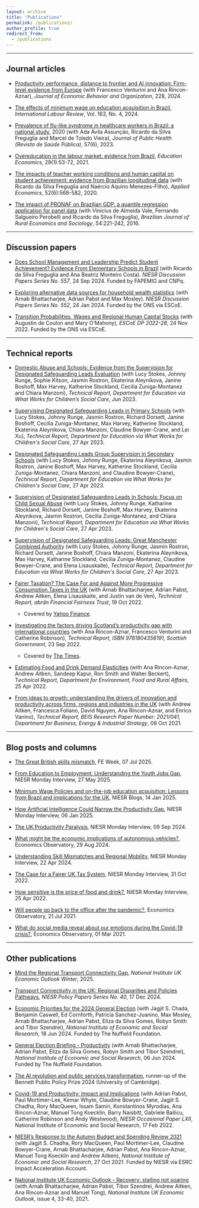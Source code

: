 ```yaml
---
layout: archive
title: "Publications"
permalink: /publications/
author_profile: true
redirect_from:
  - /publications
---
```


<hr>

## Journal articles
* [Productivity performance, distance to frontier and AI innovation: Firm-level evidence from Europe](https://www.sciencedirect.com/science/article/pii/S0167268124003767) (with Francesco Venturini and Ana Rincon-Aznar), *Journal of Economic Behavior and Organization*, 228, 2024.

* [The effects of minimum wage on education acquisition in Brazil](https://onlinelibrary.wiley.com/doi/10.1111/ilr.12439), *International Labour Review*, Vol. 163, No. 4, 2024.

* [Prevalence of flu-like syndrome in healthcare workers in Brazil: a national study](https://revistas.usp.br/rsp/article/view/209442), 2020 (with Ada Ávila Assunção, Ricardo da Silva Freguglia and Marcel de Toledo Vieira), *Journal of Public Health (Revista de Saúde Pública)*, 57(6), 2023.

* [Overeducation in the labour market: evidence from Brazil](https://www.tandfonline.com/doi/full/10.1080/09645292.2020.1832201), *Education Economics*, 29(1):53-72, 2021.

* [The impacts of teacher working conditions and human capital on student achievement: evidence from Brazilian longitudinal data](https://www.tandfonline.com/eprint/SHQ7KXNDRERPKPJ6YWNX/full?target=10.1080/00036846.2019.1650885) (with Ricardo da Silva Freguglia and Naércio Aquino Menezes-Filho), *Applied Economics*, 52(6):568-582, 2020.

* [The impact of PRONAF on Brazilian GDP: a quantile regression application for panel data](https://www.scielo.br/j/resr/a/HDhfTtTQ8LRyM6LG4qsN6wN/?lang=pt) (with Vinícius de Almeida Vale, Fernando Salgueiro Perobelli and Ricardo da Silva Freguglia), *Brazilian Journal of Rural Economics and Sociology*, 54:221-242, 2016.

<hr>

## Discussion papers

* [Does School Management and Leadership Predict Student Achievement? Evidence From Elementary Schools in Brazil](https://niesr.ac.uk/publications/does-school-management-leadership?type=discussion-papers&hss_channel=tw-870591852) (with Ricardo da Silva Freguglia and Ana Beatriz Monteiro Costa). *NIESR Discussion Papers Series No. 557*, 24 Sep 2024. Funded by FAPEMIG and CNPq.

* [Exploring alternative data sources for household wealth statistics](https://www.niesr.ac.uk/wp-content/uploads/2024/01/DP-552-Exploring-Alternative-Data-Sources-for-Household-Wealth-Statistics.pdf?ver=BzVv9BBDRZT3WkbPW0Fi) (with Arnab Bhattacharjee, Adrian Pabst and Max Mosley). *NIESR Discussion Papers Series No. 552*, 24 Jan 2024. Funded by the ONS via ESCoE.

* [Transition Probabilities, Wages and Regional Human Capital Stocks](https://www.escoe.ac.uk/publications/transition-probabilities-wages-and-regional-human-capital-stocks/) (with Augustin de Coulon and Mary O'Mahony), *ESCoE DP 2022-28*, 24 Nov 2022. Funded by the ONS via ESCoE.

<hr>

## Technical reports
* [Domestic Abuse and Schools: Evidence from the Supervision for Designated Safeguarding Leads Evaluation](https://www.niesr.ac.uk/wp-content/uploads/2023/05/Evidence-from-the-Supervision-for-Designated-Safeguarding-Leads-Evaluations.pdf) (with Lucy Stokes, Johnny Runge, Sophie Kitson, Jasmin Rostron, Ekaterina Aleynikova, Janine Boshoff, Max Harvey, Katherine Stockland, Cecilia Zuniga-Montanez and Chiara Manzoni), *Technical Report, Department for Education via What Works for Children’s Social Care*, Jun 2023.

* [Supervising Designated Safeguarding Leads in Primary Schools](https://kclpure.kcl.ac.uk/ws/portalfiles/portal/242581698/DSL_Primary_Report.pdf) (with Lucy Stokes, Johnny Runge, Jasmin Rostron, Richard Dorsett, Janine Boshoff, Cecilia Zuniga-Montanez, Max Harvey, Katherine Stockland, Ekaterina Aleynikova, Chiara Manzoni, Claudine Bowyer-Crane, and Lei Xu), *Technical Report, Department for Education via What Works for Children's Social Care*, 27 Apr 2023.

* [Designated Safeguarding Leads Group Supervision in Secondary Schools](https://kclpure.kcl.ac.uk/ws/portalfiles/portal/242582152/DSL_Secondary_Report.pdf) (with Lucy Stokes, Johnny Runge, Ekaterina Aleynikova, Jasmin Rostron, Janine Boshoff, Max Harvey, Katherine Stockland, Cecilia Zuniga-Montanez, Chiara Manzoni, and Claudine Bowyer-Crane), *Technical Report, Department for Education via What Works for Children's Social Care*, 27 Apr 2023.

* [Supervision of Designated Safeguarding Leads in Schools: Focus on Child Sexual Abuse](https://kclpure.kcl.ac.uk/ws/portalfiles/portal/242582607/DSL_CSA.pdf) (with Lucy Stokes, Johnny Runge, Katharine Stockland, Richard Dorsett, Janine Boshoff, Max Harvey, Ekaterina Aleynikova, Jasmin Rostron, Cecilia Zuniga-Montanez, and Chiara Manzoni), *Technical Report, Department for Education via What Works for Children's Social Care*, 27 Apr 2023.

* [Supervision of Designated Safeguarding Leads: Great Manchester Combined Authority](https://kclpure.kcl.ac.uk/ws/portalfiles/portal/242581617/DSL_GMCA.pdf) (with Lucy Stokes, Johnny Runge, Jasmin Rostron, Richard Dorsett, Janine Boshoff, Chiara Manzoni, Ekaterina Aleynikova, Max Harvey, Katharine Stockland, Cecilia Zuniga-Montanez, Claudine Bowyer-Crane, and Elena Lisauskaite), *Technical Report, Department for Education via What Works for Children's Social Care*, 27 Apr 2023.

* [Fairer Taxation? The Case For and Against More Progressive Consumption Taxes in the UK](https://www.niesr.ac.uk/wp-content/uploads/2022/10/NIESR-Fairer-Taxation.pdf) (with Arnab Bhattacharjee, Adrian Pabst, Andrew Aitken, Elena Lisauskaite, and Justin van de Ven), *Technical Report, abrdn Financial Fairness Trust*, 19 Oct 2022. 

    - Covered by [Yahoo Finance](https://uk.finance.yahoo.com/news/tax-system-income-inequality-niesr-230134417.html?_guc_consent_skip=1756421862).

* [Investigating the factors driving Scotland’s productivity gap with international countries](https://www.gov.scot/publications/investigating-factors-driving-scotlands-productivity-gap-international-countries/) (with Ana Rincon-Aznar, Francesco Venturini and Catherine Robinson), *Technical Report, ISBN 9781804358191, Scottish Government*, 23 Sep 2022.  

    - Covered by [The Times](https://www.thetimes.com/uk/scotland/article/land-of-innovators-left-behind-and-losing-the-best-of-its-talent-abroad-wdfg3vthx).

* [Estimating Food and Drink Demand Elasticities](https://www.niesr.ac.uk/wp-content/uploads/2021/11/Estimating-Food-and-Drink-Demand-Elasticities.pdf) (with Ana Rincon-Aznar, Andrew Aitken, Sandeep Kapur, Ron Smith and Walter Beckert), T*echnical Report, Department for Environment, Food and Rural Affairs*, 25 Apr 2022.

* [From ideas to growth: understanding the drivers of innovation and productivity across firms, regions and industries in the UK](https://assets.publishing.service.gov.uk/government/uploads/system/uploads/attachment_data/file/1023591/niesr-report.pdf) (with Andrew Aitken, Francesca Foliano, David Nguyen, Ana Rincon-Aznar, and Enrico Vanino), *Technical Report, BEIS Research Paper Number: 2021/041, Department for Business, Energy & Industrial Strategy*, 08 Oct 2021.

<hr>

## Blog posts and columns

* [The Great British skills mismatch](https://feweek.co.uk/the-great-british-skills-mismatch/), FE Week, 07 Jul 2025.

* [From Education to Employment: Understanding the Youth Jobs Gap](https://niesr.ac.uk/blog/education-employment-understanding-youth-jobs-gap?), NIESR Monday Interview, 27 May 2025.

* [Minimum Wage Policies and on-the-job education acquisition: Lessons from Brazil and implications for the UK](https://niesr.ac.uk/blog/minimum-wage-policies-and-job-education-acquisition-lessons-brazil-and-implications-uk?utm_content=321870100&utm_medium=social&utm_source=linkedin&hss_channel=lcp-591969), NIESR Blogs, 14 Jan 2025.

* [How Artificial Intelligence Could Narrow the Productivity Gap](https://niesr.ac.uk/blog/how-artificial-intelligence-could-narrow-productivity-gap?utm_content=321011012&utm_medium=social&utm_source=twitter&hss_channel=tw-870591852), NIESR Monday Interview, 06 Jan 2025.

* [The UK Productivity Paralysis](https://niesr.ac.uk/blog/uk-productivity-paralysis), NIESR Monday Interview, 09 Sep 2024.

* [What might be the economic implications of autonomous vehicles?](https://www.economicsobservatory.com/what-might-be-the-economic-implications-of-autonomous-vehicles), Economics Observatory, 29 Aug 2024.

* [Understanding Skill Mismatches and Regional Mobility](https://niesr.ac.uk/blog/understanding-skill-mismatches-and-regional-mobility), NIESR Monday Interview, 22 Apr 2024.

* [The Case for a Fairer UK Tax System](https://niesr.ac.uk/blog/case-fairer-uk-tax-system), NIESR Monday Interview, 31 Oct 2022.

* [How sensitive is the price of food and drink?](https://niesr.ac.uk/blog/how-sensitive-price-food-and-drink), NIESR Monday Interview, 25 Apr 2022.

* [Will people go back to the office after the pandemic?](https://www.economicsobservatory.com/will-people-go-back-to-the-office-after-the-pandemic), Economics Observatory, 21 Jul 2021.

* [What do social media reveal about our emotions during the Covid-19 crisis?](https://www.economicsobservatory.com/what-do-social-media-reveal-about-our-emotions-during-the-covid-19-crisis), Economics Observatory, 01 Mar 2021.

<hr>

## Other publications

* [Mind the Regional Transport Connectivity Gap](https://niesr.ac.uk/publications/mind-regional-transport-connectivity-gap?type=uk-economic-outlook-box-analysis&utm_content=323269759&utm_medium=social&utm_source=linkedin&hss_channel=lcp-591969), *National Institute UK Economic Outlook Winter*, 2025.

* [Transport Connectivity in the UK: Regional Disparities and Policies Pathways](https://niesr.ac.uk/publications/transport-connectivity-uk?type=policy-papers&utm_content=319847537&utm_medium=social&utm_source=twitter&hss_channel=tw-870591852), *NIESR Policy Papers Series No. 40*, 17 Dec 2024.

* [Economic Priorities for the 2024 General Election](https://www.niesr.ac.uk/wp-content/uploads/2024/06/NIESR-GE-Briefing-Compilation.pdf?ver=LgGScngGCgkpAoyBwVoJ) (with Jagjit S. Chada, Benjamin Caswell, Ed Cornforth, Patricia Sanchez-Juanino, Max Mosley, Arnab Bhattacharjee, Adrian Pabst, Eliza da Silva Gomes, Robyn Smith and Tibor Szendrei), *National Institute of Economic and Social Research*, 18 Jun 2024. Funded by The Nuffield Foundation.

* [General Election Briefing - Productivity](https://www.niesr.ac.uk/wp-content/uploads/2024/06/NIESR-GE-Briefing-2024-Productivity.pdf?ver=RsWaR7v9nuntEEXMXcUJ) (with Arnab Bhattacharjee, Adrian Pabst, Eliza da Silva Gomes, Robyn Smith and Tibor Szendrei), *National Institute of Economic and Social Research*, 06 Jun 2024. Funded by The Nuffield Foundation.

* [The AI revolution and public services transformation](https://bennettschool.cam.ac.uk/wp-content/uploads/2024/03/The-AI-revolution-and-public-services-transformation_LDSM.pdf), runner-up of the Bennett Public Policy Prize 2024 (University of Cambridge).

* [Covid-19 and Productivity: Impact and Implications](https://www.niesr.ac.uk/wp-content/uploads/2022/02/OP62-Covid-19-and-Productivity.pdf) (with Adrian Pabst, Paul Mortimer-Lee, Kemar Whyte, Claudine Bowyer-Crane, Jagjit S. Chadha, Rory MacQueen, Issam Samiri, Konstantinos Myrodias, Ana Rincon-Aznar, Manuel Tong Koecklin, Barry Naisbitt, Gabriele Ballicu, Catherine Robinson and Andy Westwood), *NIESR Occasional Paper LXII*, National Institute of Economic and Social Research, 17 Feb 2022.

* [NIESR’s Response to the Autumn Budget and Spending Review 2021](https://www.niesr.ac.uk/wp-content/uploads/2021/11/Budget-2021-Reactions-from-NIESR.pdf) (with Jagjit S. Chadha, Rory MacQueen, Paul Mortimer-Lee, Claudine Bowyer-Crane, Arnab Bhattacharjee, Adrian Pabst, Ana Rincon-Aznar, Manuel Tong Koecklin and Andrew Aitken), *National Institute of Economic and Social Research*, 27 Oct 2021. Funded by NIESR via ESRC Impact Acceleration Account. 

* [National Institute UK Economic Outlook - Recovery: stalling not soaring](https://www.niesr.ac.uk/wp-content/uploads/2021/11/UK-Economic-Outlook-Autumn-2021.pdf) (with Arnab Bhattacharjee, Adrian Pabst, Tibor Szendrei, Andrew Aitken, Ana Rincon-Aznar and Manuel Tong), *National Institute UK Economic Outlook*, issue 4, 33-40, 2021. 